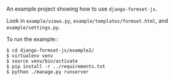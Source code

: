 An example project showing how to use ``django-formset-js``.

Look in ``example/views.py``, ``example/templates/formset.html``, and ``example/settings.py``.

To run the example::

    $ cd django-formset-js/example2/
    $ virtualenv venv
    $ source venv/bin/activate
    $ pip install -r ../requirements.txt
    $ python ./manage.py runserver
